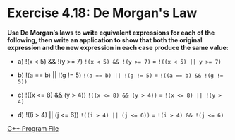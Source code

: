 # Exercise 4.18: De Morgan's Law

**Use De Morgan’s laws to write equivalent expressions for each of the following, then write an application to show that both the original expression and the new expression in each case produce the same value:**

- a) !(x < 5) && !(y >= 7)
`!(x < 5) && !(y >= 7)` = `!((x < 5) || y >= 7)`

- b) !(a == b) || !(g != 5)
`!(a == b) || !(g != 5)` = `!((a == b) && !(g != 5))`

- c) !((x <= 8) && (y > 4))
`!((x <= 8) && (y > 4))` = `!(x <= 8) || !(y > 4)`

- d) !((i > 4) || (j <= 6))
`!((i > 4) || (j <= 6))` = `!(i > 4) && !(j <= 6)`

[C++ Program File](p04_18.cpp)